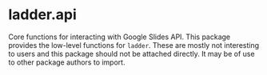 # ladder.api

Core functions for interacting with Google Slides API. This package provides the low-level
functions for `ladder`. These are mostly not interesting to users and this package should
not be attached directly. It may be of use to other package authors to import.
